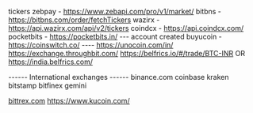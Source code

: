 tickers
zebpay - https://www.zebapi.com/pro/v1/market/
bitbns - https://bitbns.com/order/fetchTickers
wazirx - https://api.wazirx.com/api/v2/tickers
coindcx - https://api.coindcx.com/
pocketbits - https://pocketbits.in/  --- account created
buyucoin -
https://coinswitch.co/  ----
https://unocoin.com/in/
https://exchange.throughbit.com/
https://belfrics.io/#/trade/BTC-INR OR https://india.belfrics.com/

------ International exchanges ------
binance.com
coinbase
kraken
bitstamp
bitfinex
gemini

[bittrex.com](https://global.bittrex.com/)
https://www.kucoin.com/
